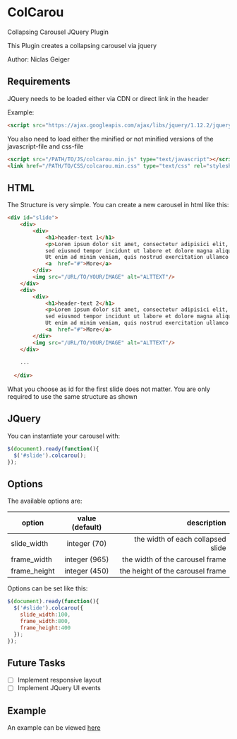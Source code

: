 # ColCarou
Collapsing Carousel JQuery Plugin 

This Plugin creates a collapsing carousel via jquery

Author: Niclas Geiger

## Requirements ##
JQuery needs to be loaded either via CDN or direct link in the header

Example: 
```html
<script src="https://ajax.googleapis.com/ajax/libs/jquery/1.12.2/jquery.min.js"></script>
```

You also need to load either the minified or not minified versions of the javascript-file and css-file
```html
<script src="/PATH/TO/JS/colcarou.min.js" type="text/javascript"></script>
<link href="/PATH/TO/CSS/colcarou.min.css" type="text/css" rel="stylesheet"/>
```

## HTML ##

The Structure is very simple. You can create a new carousel in html like this:
```html
<div id="slide">
    <div>
        <div>
            <h1>header-text 1</h1>
            <p>Lorem ipsum dolor sit amet, consectetur adipisici elit, 
            sed eiusmod tempor incidunt ut labore et dolore magna aliqua. 
            Ut enim ad minim veniam, quis nostrud exercitation ullamco laboris.</p>
            <a  href="#">More</a>
        </div>
        <img src="/URL/TO/YOUR/IMAGE" alt="ALTTEXT"/>
    </div>
    <div>
        <div>
            <h1>header-text 2</h1>
            <p>Lorem ipsum dolor sit amet, consectetur adipisici elit, 
            sed eiusmod tempor incidunt ut labore et dolore magna aliqua. 
            Ut enim ad minim veniam, quis nostrud exercitation ullamco laboris.</p>
            <a  href="#">More</a>
        </div>
        <img src="/URL/TO/YOUR/IMAGE" alt="ALTTEXT"/>
    </div>
    
    ...
    
  </div>
  ```
What you choose as id for the first slide does not matter. You are only required to use the same structure as shown

## JQuery ##

You can instantiate your carousel with:

```javascript
$(document).ready(function(){
  $('#slide').colcarou();
});
```

## Options ##

The available options are:

| option       |value (default)| description  |
| -------------|:-------------:| -------------------------------:|
| slide_width  | integer (70) | the width of each collapsed slide |
| frame_width  | integer (965) | the width of the carousel frame |
| frame_height | integer (450) | the height of the carousel frame |

Options can be set like this:
```javascript
$(document).ready(function(){
  $('#slide').colcarou({
    slide_width:100,
    frame_width:800,
    frame_height:400
  });
});
```

## Future Tasks ##

- [ ] Implement responsive layout
- [ ] Implement JQuery UI events

## Example ##

An example can be viewed [here](http://colcarou.niclas-geiger.de/)


